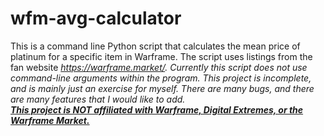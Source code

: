 # wfm-avg-calculator
This is a command line Python script that calculates the mean price of platinum for a specific item in Warframe.
The script uses listings from the fan website <i>https://warframe.market/<i>. Currently this script does not use command-line arguments within the program.
This project is incomplete, and is mainly just an exercise for myself. There are many bugs, and there are many features that I would like to add. <br>
<b><u>This project is NOT affiliated with Warframe, Digital Extremes, or the Warframe Market.</u></b>
